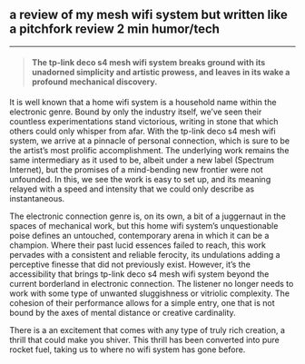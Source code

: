 ## a review of my mesh wifi system but written like a pitchfork review  2 min  humor/tech
---

> #### The tp-link deco s4 mesh wifi system breaks ground with its unadorned simplicity and artistic prowess, and leaves in its wake a profound mechanical discovery.

It is well known that a home wifi system is a household name within the electronic genre. Bound by only the industry itself, we’ve seen their countless experimentations stand victorious, writing in stone that which others could only whisper from afar. With the tp-link deco s4 mesh wifi system, we arrive at a pinnacle of personal connection, which is sure to be the artist’s most prolific accomplishment. The underlying work remains the same intermediary as it used to be, albeit under a new label (Spectrum Internet), but the promises of a mind-bending new frontier were not unfounded. In this, we see the work is easy to set up, and its meaning relayed with a speed and intensity that we could only describe as instantaneous.

The electronic connection genre is, on its own, a bit of a juggernaut in the spaces of mechanical work, but this home wifi system’s unquestionable poise defines an untouched, contemporary arena in which it can be a champion. Where their past lucid essences failed to reach, this work pervades with a consistent and reliable ferocity, its undulations adding a perceptive finesse that did not previously exist. However, it’s the accessibility that brings tp-link deco s4 mesh wifi system beyond the current borderland in electronic connection. The listener no longer needs to work with some type of unwanted sluggishness or vitriolic complexity. The cohesion of their performance allows for a simple entry, one that is not bound by the axes of mental distance or creative cardinality. 

There is a an excitement that comes with any type of truly rich creation, a thrill that could make you shiver. This thrill has been converted into pure rocket fuel, taking us to where no wifi system has gone before.
